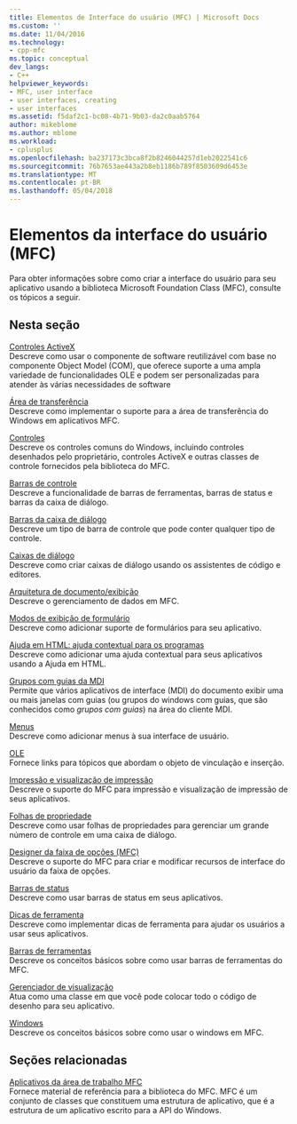 ```yaml
---
title: Elementos de Interface do usuário (MFC) | Microsoft Docs
ms.custom: ''
ms.date: 11/04/2016
ms.technology:
- cpp-mfc
ms.topic: conceptual
dev_langs:
- C++
helpviewer_keywords:
- MFC, user interface
- user interfaces, creating
- user interfaces
ms.assetid: f5daf2c1-bc08-4b71-9b03-da2c0aab5764
author: mikeblome
ms.author: mblome
ms.workload:
- cplusplus
ms.openlocfilehash: ba237173c3bca8f2b8246044257d1eb2022541c6
ms.sourcegitcommit: 76b7653ae443a2b8eb1186b789f8503609d6453e
ms.translationtype: MT
ms.contentlocale: pt-BR
ms.lasthandoff: 05/04/2018
---
```

# <a name="user-interface-elements-mfc"></a>Elementos da interface do usuário (MFC)
Para obter informações sobre como criar a interface do usuário para seu aplicativo usando a biblioteca Microsoft Foundation Class (MFC), consulte os tópicos a seguir.  
  
## <a name="in-this-section"></a>Nesta seção  
 [Controles ActiveX](../mfc/activex-controls.md)  
 Descreve como usar o componente de software reutilizável com base no componente Object Model (COM), que oferece suporte a uma ampla variedade de funcionalidades OLE e podem ser personalizadas para atender às várias necessidades de software  
  
 [Área de transferência](../mfc/clipboard.md)  
 Descreve como implementar o suporte para a área de transferência do Windows em aplicativos MFC.  
  
 [Controles](../mfc/controls-mfc.md)  
 Descreve os controles comuns do Windows, incluindo controles desenhados pelo proprietário, controles ActiveX e outras classes de controle fornecidos pela biblioteca do MFC.  
  
 [Barras de controle](../mfc/control-bars.md)  
 Descreve a funcionalidade de barras de ferramentas, barras de status e barras da caixa de diálogo.  
  
 [Barras da caixa de diálogo](../mfc/dialog-bars.md)  
 Descreve um tipo de barra de controle que pode conter qualquer tipo de controle.  
  
 [Caixas de diálogo](../mfc/dialog-boxes.md)  
 Descreve como criar caixas de diálogo usando os assistentes de código e editores.  
  
 [Arquitetura de documento/exibição](../mfc/document-view-architecture.md)  
 Descreve o gerenciamento de dados em MFC.  
  
 [Modos de exibição de formulário](../mfc/form-views-mfc.md)  
 Descreve como adicionar suporte de formulários para seu aplicativo.  
  
 [Ajuda em HTML: ajuda contextual para os programas](../mfc/html-help-context-sensitive-help-for-your-programs.md)  
 Descreve como adicionar uma ajuda contextual para seus aplicativos usando a Ajuda em HTML.  
  
 [Grupos com guias da MDI](../mfc/mdi-tabbed-groups.md)  
 Permite que vários aplicativos de interface (MDI) do documento exibir uma ou mais janelas com guias (ou grupos do windows com guias, que são conhecidos como *grupos com guias*) na área do cliente MDI.  
  
 [Menus](../mfc/menus-mfc.md)  
 Descreve como adicionar menus à sua interface de usuário.  
  
 [OLE](../mfc/ole-mfc.md)  
 Fornece links para tópicos que abordam o objeto de vinculação e inserção.  
  
 [Impressão e visualização de impressão](../mfc/printing-and-print-preview.md)  
 Descreve o suporte do MFC para impressão e visualização de impressão de seus aplicativos.  
  
 [Folhas de propriedade](../mfc/property-sheets-mfc.md)  
 Descreve como usar folhas de propriedades para gerenciar um grande número de controle em uma caixa de diálogo.  
  
 [Designer da faixa de opções (MFC)](../mfc/ribbon-designer-mfc.md)  
 Descreve o suporte do MFC para criar e modificar recursos de interface do usuário da faixa de opções.  
  
 [Barras de status](../mfc/status-bars.md)  
 Descreve como usar barras de status em seus aplicativos.  
  
 [Dicas de ferramenta](../mfc/tool-tips.md)  
 Descreve como implementar dicas de ferramenta para ajudar os usuários a usar seus aplicativos.  
  
 [Barras de ferramentas](../mfc/toolbars.md)  
 Descreve os conceitos básicos sobre como usar barras de ferramentas do MFC.  
  
 [Gerenciador de visualização](../mfc/visualization-manager.md)  
 Atua como uma classe em que você pode colocar todo o código de desenho para seu aplicativo.  
  
 [Windows](../mfc/windows.md)  
 Descreve os conceitos básicos sobre como usar o windows em MFC.  
  
## <a name="related-sections"></a>Seções relacionadas  
 [Aplicativos da área de trabalho MFC](../mfc/mfc-desktop-applications.md)  
 Fornece material de referência para a biblioteca do MFC. MFC é um conjunto de classes que constituem uma estrutura de aplicativo, que é a estrutura de um aplicativo escrito para a API do Windows.

